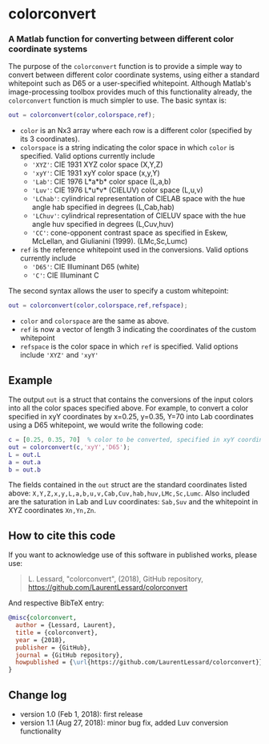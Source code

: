# colorconvert
### A Matlab function for converting between different color coordinate systems

The purpose of the `colorconvert` function is to provide a simple way to convert between different color coordinate systems, using either a standard whitepoint such as D65 or a user-specified whitepoint. Although Matlab's image-processing toolbox provides much of this functionality already, the `colorconvert` function is much simpler to use. The basic syntax is:
```matlab
out = colorconvert(color,colorspace,ref);
```
- `color` is an Nx3 array where each row is a different color (specified by its 3 coordinates).
- `colorspace` is a string indicating the color space in which `color` is specified. Valid options currently include
  - `'XYZ'`: CIE 1931 XYZ color space (X,Y,Z)
  - `'xyY'`: CIE 1931 xyY color space (x,y,Y)
  - `'Lab'`: CIE 1976 L\*a\*b\* color space (L,a,b)
  - `'Luv'`: CIE 1976 L\*u\*v\* (CIELUV) color space (L,u,v)
  - `'LChab'`: cylindrical representation of CIELAB space with the hue angle hab specified in degrees (L,Cab,hab)
  - `'LChuv'`: cylindrical representation of CIELUV space with the hue angle huv specified in degrees (L,Cuv,huv)
  - `'CC'`: cone-opponent contrast space as specified in Eskew, McLellan, and Giulianini (1999). (LMc,Sc,Lumc)
- `ref` is the reference whitepoint used in the conversions. Valid options currently include
  - `'D65'`: CIE Illuminant D65 (white)
  - `'C'`: CIE Illuminant C
  
The second syntax allows the user to specify a custom whitepoint:
```matlab
out = colorconvert(color,colorspace,ref,refspace);
```
- `color` and `colorspace` are the same as above.
- `ref` is now a vector of length 3 indicating the coordinates of the custom whitepoint
- `refspace` is the color space in which `ref` is specified. Valid options include `'XYZ'` and `'xyY'`

## Example
The output `out` is a struct that contains the conversions of the input colors into all the color spaces specified above. For example, to convert a color specified in xyY coordinates by x=0.25, y=0.35, Y=70 into Lab coordinates using a D65 whitepoint, we would write the following code:
```matlab
c = [0.25, 0.35, 70]  % color to be converted, specified in xyY coordinates
out = colorconvert(c,'xyY','D65');
L = out.L
a = out.a
b = out.b
```
The fields contained in the `out` struct are the standard coordinates listed above: `X,Y,Z,x,y,L,a,b,u,v,Cab,Cuv,hab,huv,LMc,Sc,Lumc`. Also included are the saturation in Lab and Luv coordinates: `Sab,Suv` and the whitepoint in XYZ coordinates `Xn,Yn,Zn`.

## How to cite this code
If you want to acknowledge use of this software in published works, please use:

> L. Lessard, "colorconvert", (2018), GitHub repository, https://github.com/LaurentLessard/colorconvert
  
And respective BibTeX entry:

```bibtex
@misc{colorconvert,
  author = {Lessard, Laurent},
  title = {colorconvert},
  year = {2018},
  publisher = {GitHub},
  journal = {GitHub repository},
  howpublished = {\url{https://github.com/LaurentLessard/colorconvert}}
}
```

## Change log

- version 1.0 (Feb 1, 2018): first release
- version 1.1 (Aug 27, 2018): minor bug fix, added Luv conversion functionality

